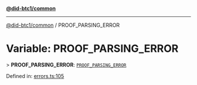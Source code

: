 [**@did-btc1/common**](../README.md)

***

[@did-btc1/common](../globals.md) / PROOF\_PARSING\_ERROR

# Variable: PROOF\_PARSING\_ERROR

&gt; **PROOF\_PARSING\_ERROR**: [`PROOF_PARSING_ERROR`](../enumerations/Btc1ErrorCode.md#proof_parsing_error)

Defined in: [errors.ts:105](https://github.com/dcdpr/did-btc1-js/blob/4ab6f9915d95beed9bc633644c9db1539395f512/packages/common/src/errors.ts#L105)
